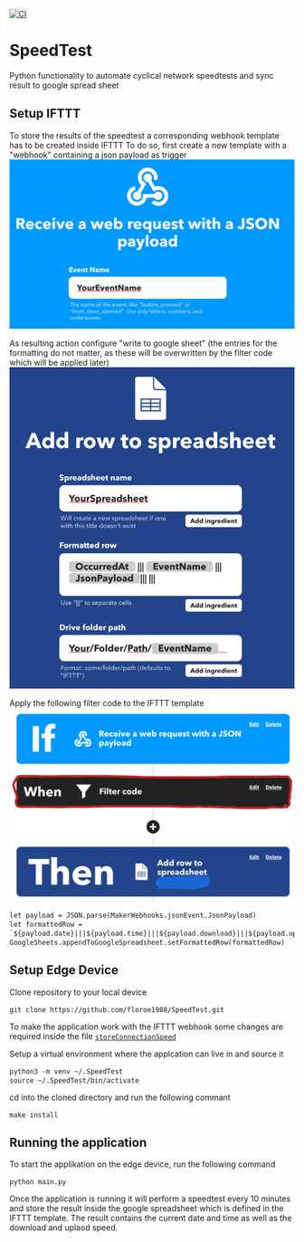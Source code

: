 [![CI](https://github.com/floroe1988/SpeedTest/actions/workflows/main.yml/badge.svg)](https://github.com/floroe1988/SpeedTest/actions/workflows/main.yml)

# SpeedTest
Python functionality to automate cyclical network speedtests and sync result to google
spread sheet

## Setup IFTTT
To store the results of the speedtest a corresponding webhook template has to be created 
inside IFTTT
To do so, first create a new template with a "webhook" containing a json payload as trigger
![IFTTT Trigger](docs/Trigger.png)

As resulting action configure "write to google sheet" (the entries for the formatting do not
matter, as these will be overwritten by the filter code which will be applied later)
![IFTTT Action](docs/Action.png)

Apply the following filter code to the IFTTT template
![IFTTT FilterCoce](docs/FilterCode.png)
```
let payload = JSON.parse(MakerWebhooks.jsonEvent.JsonPayload)
let formattedRow = `${payload.date}|||${payload.time}|||${payload.download}|||${payload.upload}`
GoogleSheets.appendToGoogleSpreadsheet.setFormattedRow(formattedRow)
```

## Setup Edge Device
Clone repository to your local device
```
git clone https://github.com/floroe1988/SpeedTest.git
```

To make the application work with the IFTTT webhook some changes are required
inside the file [`storeConnectionSpeed`](https://github.com/floroe1988/SpeedTest/src/StoreConnectionSpeed)

Setup a virtual environment where the applcation can live in and source it
```
python3 -m venv ~/.SpeedTest
source ~/.SpeedTest/bin/activate
```

cd into the cloned directory and run the following commant
```
make install
```

## Running the application
To start the applikation on the edge device, run the following command
```
python main.py
```

Once the application is running it will perform a speedtest every 10 minutes and store the result
inside the google spreadsheet which is defined in the IFTTT template. The result contains the 
current date and time as well as the download and uplaod speed.
